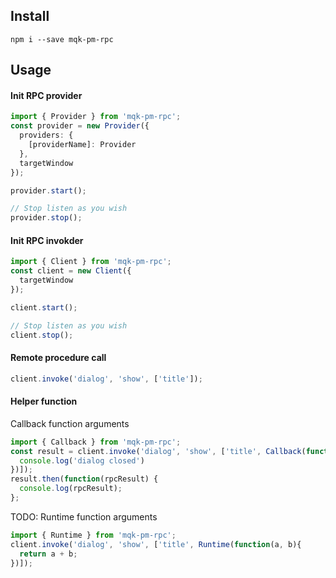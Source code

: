 ## Install
```
npm i --save mqk-pm-rpc
```
## Usage
#### Init RPC provider
```ts
import { Provider } from 'mqk-pm-rpc';
const provider = new Provider({
  providers: {
    [providerName]: Provider
  },
  targetWindow
});

provider.start();

// Stop listen as you wish
provider.stop();
```

#### Init RPC invokder
```ts
import { Client } from 'mqk-pm-rpc';
const client = new Client({
  targetWindow
});

client.start();

// Stop listen as you wish
client.stop();
```

#### Remote procedure call
```ts
client.invoke('dialog', 'show', ['title']);
```

#### Helper function
Callback function arguments
```ts
import { Callback } from 'mqk-pm-rpc';
const result = client.invoke('dialog', 'show', ['title', Callback(function(){
  console.log('dialog closed')
})]);
result.then(function(rpcResult) {
  console.log(rpcResult);
};

```

TODO: Runtime function arguments
```ts
import { Runtime } from 'mqk-pm-rpc';
client.invoke('dialog', 'show', ['title', Runtime(function(a, b){
  return a + b;
})]);
```

